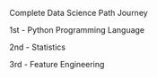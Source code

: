 Complete Data Science Path Journey

1st - Python Programming Language

2nd - Statistics

3rd - Feature Engineering 
